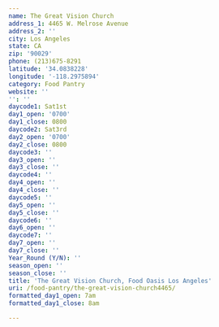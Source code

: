 ```yaml
---
name: The Great Vision Church
address_1: 4465 W. Melrose Avenue
address_2: ''
city: Los Angeles
state: CA
zip: '90029'
phone: (213)675-8291
latitude: '34.0838228'
longitude: '-118.2975894'
category: Food Pantry
website: ''
'': ''
daycode1: Sat1st
day1_open: '0700'
day1_close: 0800
daycode2: Sat3rd
day2_open: '0700'
day2_close: 0800
daycode3: ''
day3_open: ''
day3_close: ''
daycode4: ''
day4_open: ''
day4_close: ''
daycode5: ''
day5_open: ''
day5_close: ''
daycode6: ''
day6_open: ''
daycode7: ''
day7_open: ''
day7_close: ''
Year_Round (Y/N): ''
season_open: ''
season_close: ''
title: 'The Great Vision Church, Food Oasis Los Angeles'
uri: /food-pantry/the-great-vision-church4465/
formatted_day1_open: 7am
formatted_day1_close: 8am

---
```

